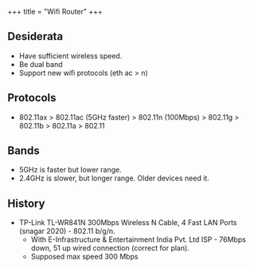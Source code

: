 +++
title = "Wifi Router"
+++

## Desiderata
- Have sufficient wireless speed.
- Be dual band
- Support new wifi protocols (eth ac > n)

## Protocols
- 802.11ax > 802.11ac (5GHz faster) > 802.11n (100Mbps) > 802.11g > 802.11b > 802.11a > 802.11

## Bands
- 5GHz is faster but lower range.
- 2.4GHz is slower, but longer range. Older devices need it.

## History
- TP-Link TL-WR841N 300Mbps Wireless N Cable, 4 Fast LAN Ports (snagar 2020) -  802.11 b/g/n.
  - With E-Infrastructure & Entertainment India Pvt. Ltd ISP - 76Mbps down, 51 up wired connection (correct for plan). 
  - Supposed max speed 300 Mbps
